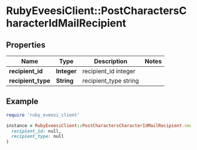 # RubyEveesiClient::PostCharactersCharacterIdMailRecipient

## Properties

| Name | Type | Description | Notes |
| ---- | ---- | ----------- | ----- |
| **recipient_id** | **Integer** | recipient_id integer |  |
| **recipient_type** | **String** | recipient_type string |  |

## Example

```ruby
require 'ruby_eveesi_client'

instance = RubyEveesiClient::PostCharactersCharacterIdMailRecipient.new(
  recipient_id: null,
  recipient_type: null
)
```

